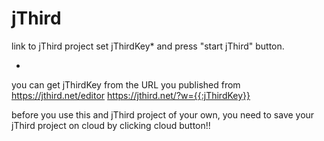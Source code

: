 jThird
====

link to jThird project
set jThirdKey* and press "start jThird" button.


*
you can get jThirdKey from the URL you published from https://jthird.net/editor
https://jthird.net/?w={{:jThirdKey}}

before you use this and jThird project of your own, you need to save your jThird project on cloud by clicking cloud button!!
